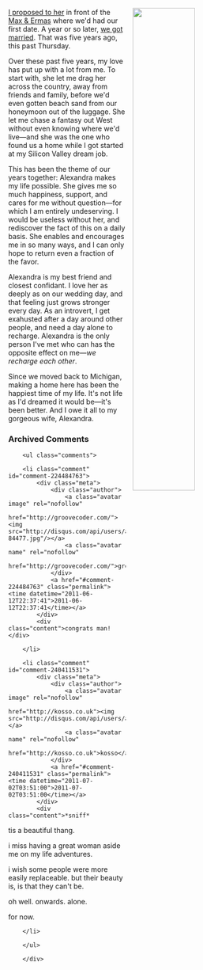 <a href="https://www.facebook.com/photo.php?fbid=10150188453817452&set=a.479596472451.261680.698502451&type=1" title="One of Matt Callow's old photos from Facebook, also our wedding"><img src="https://decafbad.com/blog/images/five_years.jpg" style="float:right; width: 50%; margin: 0 0 1em 1em;" /></a>

[I proposed to her][proposed] in front of the [Max &
Ermas][maxandermas] where we'd had our first date. A year or so later,
[we got married][married]. That was five years ago, this past
Thursday.

Over these past five years, my love has put up with a lot from me. To
start with, she let me drag her across the country, away from friends
and family, before we'd even gotten beach sand from our honeymoon out
of the luggage. She let me chase a fantasy out West without even
knowing where we'd live—and she was the one who found us a home while
I got started at my Silicon Valley dream job.

This has been the theme of our years together: Alexandra makes my life
possible. She gives me so much happiness, support, and cares for me
without question—for which I am entirely undeserving.  I would be
useless without her, and rediscover the fact of this on a daily basis.
She enables and encourages me in so many ways, and I can only hope to
return even a fraction of the favor.

Alexandra is my best friend and closest confidant. I love
her as deeply as on our wedding day, and that feeling just grows
stronger every day. As an introvert, I get exahusted after a day
around other people, and need a day alone to recharge. Alexandra is
the only person I've met who can has the opposite effect on me—*we
recharge each other*.

Since we moved back to Michigan, making a home here has
been the happiest time of my life. It's not life as I'd dreamed it
would be—it's been better. And I owe it all to my gorgeous wife,
Alexandra.

[apartment]: http://decafbad.com/blog/2006/06/24/go-west-where
[stopped]: http://decafbad.com/blog/2008/05/14/go-midwest-young-man
[west]: http://decafbad.com/blog/2006/06/24/go-west-young-man
[proposed]: http://decafbad.com/blog/2005/06/17/were-engaged
[married]: http://decafbad.com/blog/2006/06/09/wedding-day-is-today
[maxandermas]: http://maps.google.com/maps/place?oe=utf-8&client=firefox-a&ie=UTF8&q=31205+Orchard+Lake+Rd.,+farmington+hills,+mi&fb=1&gl=us&hnear=0x8824b30706ba377b:0xd782c2371992a3fe,Livonia,+MI&cid=3101127947218864059&z=14

<!-- vim: set wrap wm=5 syntax=mkd textwidth=70: -->

<div id="comments" class="comments archived-comments">
            <h3>Archived Comments</h3>
            
        <ul class="comments">
            
        <li class="comment" id="comment-224484763">
            <div class="meta">
                <div class="author">
                    <a class="avatar image" rel="nofollow" 
                       href="http://groovecoder.com/"><img src="http://disqus.com/api/users/avatars/openid-84477.jpg"/></a>
                    <a class="avatar name" rel="nofollow" 
                       href="http://groovecoder.com/">groovecoder</a>
                </div>
                <a href="#comment-224484763" class="permalink"><time datetime="2011-06-12T22:37:41">2011-06-12T22:37:41</time></a>
            </div>
            <div class="content">congrats man!</div>
            
        </li>
    
        <li class="comment" id="comment-240411531">
            <div class="meta">
                <div class="author">
                    <a class="avatar image" rel="nofollow" 
                       href="http://kosso.co.uk"><img src="http://disqus.com/api/users/avatars/kosso.jpg"/></a>
                    <a class="avatar name" rel="nofollow" 
                       href="http://kosso.co.uk">kosso</a>
                </div>
                <a href="#comment-240411531" class="permalink"><time datetime="2011-07-02T03:51:00">2011-07-02T03:51:00</time></a>
            </div>
            <div class="content">*sniff*

tis a beautiful thang. 

i miss having a great woman aside me on my life adventures. 

i wish some people were more easily replaceable. but their beauty is, is that they can't be.

oh well. onwards. alone.

for now.</div>
            
        </li>
    
        </ul>
    
        </div>
    